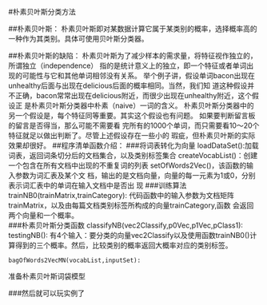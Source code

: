 #朴素贝叶斯分类方法

##朴素贝叶斯：
朴素贝叶斯即对某数据计算它属于某类别的概率，选择概率高的一种作为其类别。具体可使用贝叶斯分类器。

##朴素贝叶斯的缺陷：
朴素贝叶斯为了减少样本的需求量，将特征视作独立的，所谓独立（independence） 指的是统计意义上的独立，即一个特征或者单词出现的可能性与它和其他单词相邻没有关系。
举个例子讲，假设单词bacon出现在unhealthy后面与出现在delicious后面的概率相同。当然，我们知 道这种假设并不正确，bacon常常出现在delicious附近，而很少出现在unhealthy附近，这个假设正 是朴素贝叶斯分类器中朴素（naive）一词的含义。
朴素贝叶斯分类器中的另一个假设是，每个特征同等重要。其实这个假设也有问题。 如果要判断留言板的留言是否得当，那么可能不需要看 完所有的1000个单词，而只需要看10～20个特征就足以做出判断了。尽管上述假设存在一些小的 瑕疵，但朴素贝叶斯的实际效果却很好。
##程序清单函数介绍：
###将词表转化为向量
	loadDataSet():加载词表，返回词条切分后的文档集合，以及类别标签集合
	createVocabList()：创建一个包含在所有文档中出现的不重复词的列表
	setOfWords2Vec()，该函数的输入参数为词汇表及某个文 档，输出的是文档向量，向量的每一元素为1或0，分别表示词汇表中的单词在输入文档中是否出 现
###训练算法
	trainNB0(trainMatrix,trainCategory):
代码函数中的输入参数为文档矩阵trainMatrix，以及由每篇文档类别标签所构成的向量trainCategory,函数 会返回两个向量和一个概率。  
###朴素贝叶斯分类函数
	classifyNB(vec2Classify,p0Vec,p1Vec,pClass1):
	testingNB():
有4个输入：要分类的向量vec2Classify以及使用函数trainNB0()计算得到的三个概率。然后，比较类别的概率返回大概率对应的类别标签。

	bagOfWords2VecMN(vocabList,inputSet):
 
准备朴素贝叶斯词袋模型

###然后就可以玩实例了

